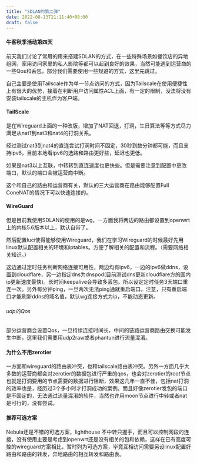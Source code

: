 ```yaml
---
title: "SDLAN的第二弹"
date: 2022-08-13T21:11:40+08:00
draft: false
---
```




#### 牛客秋季活动第四天

前天我们讨论了常用的用来搭建SDLAN的方式，在一些特殊场景如餐饮店的异地组网，家用访问家里的私人影院等都可以起到良好的效果，当然可能遇到运营商的一些Qos和丢包，部分我们需要使用一些规避的方式，这里先跳过。



自己主要是使用Tailscale作为单一节点访问的方式，因为Tailscale在使用便捷性上有很大的优势，接着在判断用户访问属性ACL上面，有一定的限制，没法将没有安装tailscale的主机作为客户端。

#### TailScale

是在Wireguard上面的一种改版，增加了NAT回退，打洞，生日算法等等方式尽力满足从nat1到nat3和nat4的打洞关系。

经过测试nat3到nat4的直连尝试打洞时间不固定，30秒到数分钟都可能，而且支持ipv6，目前本地看ipv6的选路和路由更好些，延迟也更低。

如果是nat3以上互联，中转转到直连速度也更快些。但是需要注意到配置中更改端口，默认的端口会被运营商中断。

这个和自己的路由和运营商有关，默认的三大运营商在路由能够配置Full ConeNAT的情况下可以快速连接的。



#### WireGuard

但是目前我使用SDLAN的使用的是wg，一方面我将两边的路由都设置到openwrt上的内核5.6版本以上，默认自带了。

然后配置luci使得能够使用Wireguard，我们在学习Wireguard的时候最好先用linux默认配置相关的环境和iptables。方便了解相关的配置和流程。（需要网络相关知识。）

这边通过定时任务判断网络连接可用性，两边均有ipv6，一边的ipv6做ddns，设置到cloudflare，另一边指定dns为dnspod(目前测试dns更新cloudflare方的国内ip更新速度最快)。长时间keepalive会导致多丢包。所以设定定时任务3天端口重连一次。另外每分钟ping，一旦两次无法ping通就重启端口。注意，只有重启端口才能刷新ddns的域名值，默认wg连接方式为ip，不能动态更新。

###### udp的Qos

部分运营商会设置Qos，一旦持续连接时间长，中间的链路运营商路由交换可能发生中断，这里我们需要用udp2raw或者phantun进行流量混淆。



#### 为什么不用zerotier

一方面和wireguard的路由表冲突，也和tailscale路由表冲突。另外一方面几乎大多数的运营商都会对zerotier的数据包进行严重的qos，也会对zerotier的root节点也就是打洞要用的节点需要的数据进行阻断，效果这几年一直不佳，包括nat打洞的效率也是，经历过3个多小时才打洞成功的案例。而且好像zerotier发包的端口是不固定的，无法通过流量混淆的软件，当然也许用moon节点进行中转或者nat是可行的，没有尝试。



#### 推荐可选方案

Nebula还是不错的可选方案，lighthouse 不中转只握手，而且可以控制网段的连接，没有使用主要是考虑到openwrt还是没有相关的包和依赖，这样在已有高度可控的wireguard方案相比，暂时列为可选方案，毕竟互相访问需要另设linux配置好路由和路由的转发，异地路由的相互转发和路由表。

